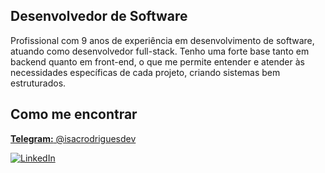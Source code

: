 <h2>Desenvolvedor de Software</h2>

<p>Profissional com 9 anos de experiência em desenvolvimento de software, atuando como desenvolvedor full-stack. Tenho uma forte base tanto em backend quanto em front-end, o que me permite entender e atender às necessidades específicas de cada projeto, criando sistemas bem estruturados.</p>

<h2>Como me encontrar</h2>

<p>
    <a href="https://t.me/isacrodriguesdev" target="_blank"><b>Telegram:</b> @isacrodriguesdev</a>
</p>

<div>
    <a href="https://www.linkedin.com/in/isacrodriguesdev" target="_blank"><img src="https://img.shields.io/badge/-LinkedIn-%230077B5?style=for-the-badge&logo=linkedin&logoColor=white" alt="LinkedIn"></a>
</div>
